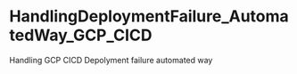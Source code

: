 # HandlingDeploymentFailure_AutomatedWay_GCP_CICD
Handling GCP CICD Depolyment failure automated way
